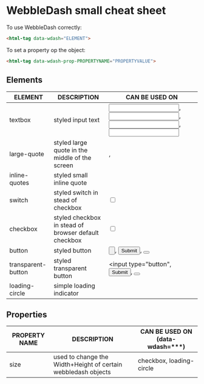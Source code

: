 # WebbleDash small cheat sheet

To use WebbleDash correctly:

```html
<html-tag data-wdash="ELEMENT">
```

To set a property op the object:

```html
<html-tag data-wdash-prop-PROPERTYNAME="PROPERTYVALUE">
```

## Elements

| ELEMENT             | DESCRIPTION                                                 | CAN BE USED ON                                                                                             |
| ------------------- | ----------------------------------------------------------- | ---------------------------------------------------------------------------------------------------------- |
| textbox             | styled input text                                           | <input type="text">, <input type="password">, <input type="search">, <input type="email">                  |
| large-quote         | styled large quote in the middle of the screen              | <div>, <span>                                                                                              |
| inline-quotes       | styled small inline quote                                   | <span>                                                                                                     |
| switch              | styled switch in stead of checkbox                          | <input type="checkbox">                                                                                    |
| checkbox            | styled checkbox in stead of browser default checkbox        | <input type="checkbox">                                                                                    |
| button              | styled button                                               | <input type="button">, <input type="submit">, <button>                                                     |
| transparent-button  | styled transparent button                                   | <input type="button", <input type="submit">, <button>                                                      |
| loading-circle      | simple loading indicator                                    | <div>                                                                                                      |

## Properties

| PROPERTY NAME       | DESCRIPTION                                                           | CAN BE USED ON (data-wdash=***)   |
| ------------------- | --------------------------------------------------------------------- | --------------------------------- |
| size                | used to change the Width+Height of certain webbledash objects         | checkbox, loading-circle          |
